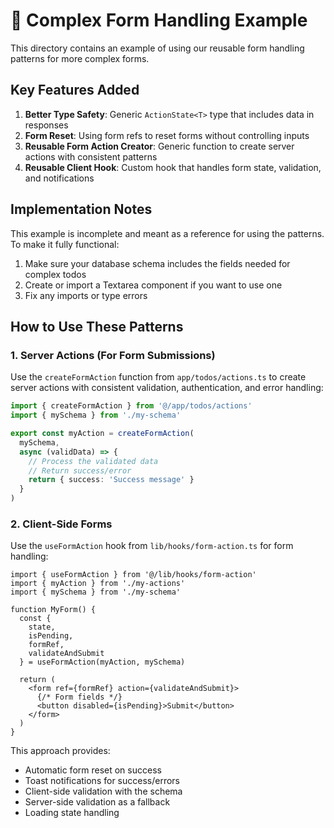 # 🚀 Complex Form Handling Example

This directory contains an example of using our reusable form handling patterns for more complex forms.

## Key Features Added

1. **Better Type Safety**: Generic `ActionState<T>` type that includes data in responses
2. **Form Reset**: Using form refs to reset forms without controlling inputs
3. **Reusable Form Action Creator**: Generic function to create server actions with consistent patterns
4. **Reusable Client Hook**: Custom hook that handles form state, validation, and notifications

## Implementation Notes

This example is incomplete and meant as a reference for using the patterns. To make it fully functional:

1. Make sure your database schema includes the fields needed for complex todos
2. Create or import a Textarea component if you want to use one
3. Fix any imports or type errors

## How to Use These Patterns

### 1. Server Actions (For Form Submissions)

Use the `createFormAction` function from `app/todos/actions.ts` to create server actions with consistent validation, authentication, and error handling:

```typescript
import { createFormAction } from '@/app/todos/actions'
import { mySchema } from './my-schema'

export const myAction = createFormAction(
  mySchema,
  async (validData) => {
    // Process the validated data
    // Return success/error
    return { success: 'Success message' }
  }
)
```

### 2. Client-Side Forms

Use the `useFormAction` hook from `lib/hooks/form-action.ts` for form handling:

```tsx
import { useFormAction } from '@/lib/hooks/form-action'
import { myAction } from './my-actions'
import { mySchema } from './my-schema'

function MyForm() {
  const { 
    state, 
    isPending, 
    formRef, 
    validateAndSubmit 
  } = useFormAction(myAction, mySchema)

  return (
    <form ref={formRef} action={validateAndSubmit}>
      {/* Form fields */}
      <button disabled={isPending}>Submit</button>
    </form>
  )
}
```

This approach provides:
- Automatic form reset on success
- Toast notifications for success/errors
- Client-side validation with the schema
- Server-side validation as a fallback
- Loading state handling 